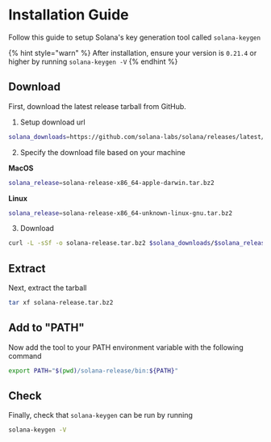 # Installation Guide
Follow this guide to setup Solana's key generation tool called `solana-keygen`

{% hint style="warn" %}
After installation, ensure your version is `0.21.4` or higher by running `solana-keygen -V`
{% endhint %}

## Download
First, download the latest release tarball from GitHub.

1. Setup download url

  ```bash
  solana_downloads=https://github.com/solana-labs/solana/releases/latest/download
  ```

2. Specify the download file based on your machine

  **MacOS**
  ```bash
  solana_release=solana-release-x86_64-apple-darwin.tar.bz2
  ```

  **Linux**
  ```bash
  solana_release=solana-release-x86_64-unknown-linux-gnu.tar.bz2
  ```

3. Download

  ```bash
  curl -L -sSf -o solana-release.tar.bz2 $solana_downloads/$solana_release
  ```

## Extract
Next, extract the tarball
```bash
tar xf solana-release.tar.bz2
```

## Add to "PATH"
Now add the tool to your PATH environment variable with the following command
```bash
export PATH="$(pwd)/solana-release/bin:${PATH}"
```

## Check
Finally, check that `solana-keygen` can be run by running
```bash
solana-keygen -V
```
